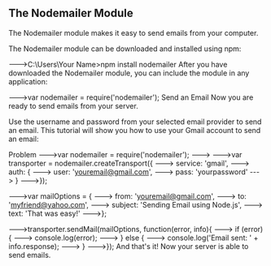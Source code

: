 <h2>The Nodemailer Module</h2>
The Nodemailer module makes it easy to send emails from your computer.

The Nodemailer module can be downloaded and installed using npm:

--->C:\Users\Your Name>npm install nodemailer
After you have downloaded the Nodemailer module, you can include the module in any application:

--->var nodemailer = require('nodemailer');
Send an Email
Now you are ready to send emails from your server.

Use the username and password from your selected email provider to send an email. This tutorial will show you how to use your Gmail account to send an email:
 

Problem 
--->var nodemailer = require('nodemailer');
--->
--->var transporter = nodemailer.createTransport({
--->  service: 'gmail',
--->  auth: {
--->    user: 'youremail@gmail.com',
--->    pass: 'yourpassword'
--->  }
--->});

--->var mailOptions = {
--->  from: 'youremail@gmail.com',
--->  to: 'myfriend@yahoo.com',
--->  subject: 'Sending Email using Node.js',
--->  text: 'That was easy!'
--->};

--->transporter.sendMail(mailOptions, function(error, info){
--->  if (error) {
--->    console.log(error);
--->  } else {
--->    console.log('Email sent: ' + info.response);
--->  }
--->});
And that's it! Now your server is able to send emails.